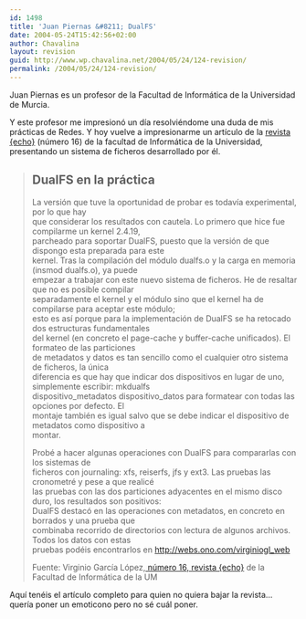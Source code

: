 ```yaml
---
id: 1498
title: 'Juan Piernas &#8211; DualFS'
date: 2004-05-24T15:42:56+02:00
author: Chavalina
layout: revision
guid: http://www.wp.chavalina.net/2004/05/24/124-revision/
permalink: /2004/05/24/124-revision/
---
```

Juan Piernas es un profesor de la Facultad de Informática de la Universidad de Murcia.

Y este profesor me impresionó un d&iacute;a resolviéndome una duda de mis prácticas de Redes. Y hoy vuelve a impresionarme un art&iacute;culo de la <a href="http://www.revistaecho.com/" target="_blank">revista {echo}</a> (n&uacute;mero 16) de la facultad de Informática de la Universidad, presentando un sistema de ficheros desarrollado por él. 

> ## DualFS en la práctica
> 
> La versión que tuve la oportunidad de probar es todav&iacute;a experimental, por lo que hay  
> que considerar los resultados con cautela. Lo primero que hice fue compilarme un kernel 2.4.19,  
> parcheado para soportar DualFS, puesto que la versión de que dispongo esta preparada para este  
> kernel. Tras la compilación del módulo dualfs.o y la carga en memoria (insmod dualfs.o), ya puede  
> empezar a trabajar con este nuevo sistema de ficheros. He de resaltar que no es posible compilar  
> separadamente el kernel y el módulo sino que el kernel ha de compilarse para aceptar este módulo;  
> esto es as&iacute; porque para la implementación de DualFS se ha retocado dos estructuras fundamentales  
> del kernel (en concreto el page-cache y buffer-cache unificados). El formateo de las particiones  
> de metadatos y datos es tan sencillo como el cualquier otro sistema de ficheros, la &uacute;nica  
> diferencia es que hay que indicar dos dispositivos en lugar de uno, simplemente escribir: mkdualfs  
> dispositivo\_metadatos dispositivo\_datos para formatear con todas las opciones por defecto. El  
> montaje también es igual salvo que se debe indicar el dispositivo de metadatos como dispositivo a  
> montar.
> 
> Probé a hacer algunas operaciones con DualFS para compararlas con los sistemas de  
> ficheros con journaling: xfs, reiserfs, jfs y ext3. Las pruebas las cronometré y pese a que realicé  
> las pruebas con las dos particiones adyacentes en el mismo disco duro, los resultados son positivos:  
> DualFS destacó en las operaciones con metadatos, en concreto en borrados y una prueba que  
> combinaba recorrido de directorios con lectura de algunos archivos. Todos los datos con estas  
> pruebas podéis encontrarlos en <a href="http://webs.ono.com/virginiogl_web" target="_blank">http://webs.ono.com/virginiogl_web</a>
> 
> <p class="cita">
>   Fuente: Virginio Garc&iacute;a López,<a href="http://www.revistaecho.com/" target="_blank"> n&uacute;mero 16, revista {echo}</a> de la Facultad de Informática de la UM
> </p>

Aqu&iacute; tenéis el art&iacute;culo completo para quien no quiera bajar la revista… quer&iacute;a poner un emoticono pero no sé cuál poner.